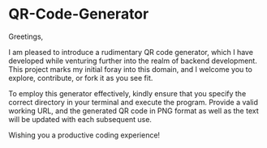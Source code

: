 # QR-Code-Generator

Greetings,

I am pleased to introduce a rudimentary QR code generator, which I have developed while venturing further into the realm of backend development. This project marks my initial foray into this domain, and I welcome you to explore, contribute, or fork it as you see fit.

To employ this generator effectively, kindly ensure that you specify the correct directory in your terminal and execute the program. Provide a valid working URL, and the generated QR code in PNG format as well as the text will be updated with each subsequent use.

Wishing you a productive coding experience!
